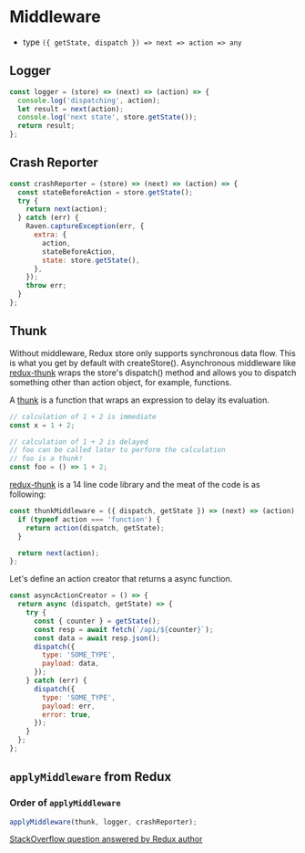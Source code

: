 # Middleware

- type `({ getState, dispatch }) => next => action => any`

## Logger

```js
const logger = (store) => (next) => (action) => {
  console.log('dispatching', action);
  let result = next(action);
  console.log('next state', store.getState());
  return result;
};
```

## Crash Reporter

```js
const crashReporter = (store) => (next) => (action) => {
  const stateBeforeAction = store.getState();
  try {
    return next(action);
  } catch (err) {
    Raven.captureException(err, {
      extra: {
        action,
        stateBeforeAction,
        state: store.getState(),
      },
    });
    throw err;
  }
};
```

## Thunk

Without middleware, Redux store only supports synchronous data flow. This is
what you get by default with createStore(). Asynchronous middleware like
[redux-thunk](https://github.com/reduxjs/redux-thunk/blob/master/src/index.js)
wraps the store's dispatch() method and allows you to dispatch something other
than action object, for example, functions.

A [thunk](https://en.wikipedia.org/wiki/Thunk) is a function that wraps an
expression to delay its evaluation.

```js
// calculation of 1 + 2 is immediate
const x = 1 + 2;

// calculation of 1 + 2 is delayed
// foo can be called later to perform the calculation
// foo is a thunk!
const foo = () => 1 + 2;
```

[redux-thunk](https://github.com/reduxjs/redux-thunk/blob/master/src/index.js)
is a 14 line code library and the meat of the code is as following:

```js
const thunkMiddleware = ({ dispatch, getState }) => (next) => (action) => {
  if (typeof action === 'function') {
    return action(dispatch, getState);
  }

  return next(action);
};
```

Let's define an action creator that returns a async function.

```js
const asyncActionCreator = () => {
  return async (dispatch, getState) => {
    try {
      const { counter } = getState();
      const resp = await fetch(`/api/${counter}`);
      const data = await resp.json();
      dispatch({
        type: 'SOME_TYPE',
        payload: data,
      });
    } catch (err) {
      dispatch({
        type: 'SOME_TYPE',
        payload: err,
        error: true,
      });
    }
  };
};
```

## `applyMiddleware` from Redux

### Order of `applyMiddleware`

```js
applyMiddleware(thunk, logger, crashReporter);
```

[StackOverflow question answered by Redux author](https://stackoverflow.com/questions/46608411/order-of-multiple-middleware-in-react-redux)
